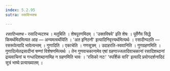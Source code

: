 ```yaml
---
index: 5.2.95
sutra: रसादिभ्यश्च

---
```

_रसादिभ्यश्च_ - रसादिभ्यटश्च । मतुबिति । शेषपूरणमिदम् । 'उक्तविषये' इति शेषः । पूर्वेणैव सिद्धे किमर्थमिदमित्यत आह — अन्यमत्वर्थीयेति । 'अत इनिठनौ' इत्यादिनिवृत्त्यर्थमित्यर्थः । रसादीन्पठति — रसरूपेत्यादि भावेत्यन्तम् । गुणादिति । एकाचेति । गणसूत्रम् । उदाहरति-स्ववानिति । गुणग्रहणमिति । गुणादित्येतद्रसादीनां षण्णां विशेषणमित्यर्थः । तेन गुणवाचकानामेव एषां ग्रहणाज्जलादिवाचकानां रसादिशब्दानां द्रव्यवाचिनां च गन्धादिशब्दानामिह न ग्रहणमिति भावः । 'रसिको नटः' 'स्पर्शिकं वारि' इत्यादि प्रयोगदर्शनादिदं सूत्रं भाष्ये प्रत्याख्यातम् ।